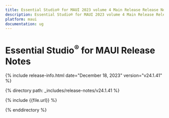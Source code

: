 ```yaml
---
title: Essential Studio® for MAUI 2023 volume 4 Main Release Release Notes  
description: Essential Studio® for MAUI 2023 volume 4 Main Release Release Notes  
platform: maui
documentation: ug
---
```


# Essential Studio<sup>®</sup> for MAUI  Release Notes  

{% include release-info.html date="December 18, 2023"  version="v24.1.41" %} 

{% directory path: _includes/release-notes/v24.1.41 %}

{% include {{file.url}} %}

{% enddirectory %}

